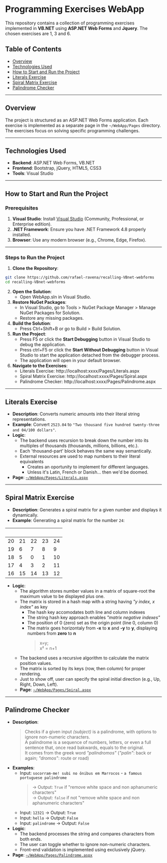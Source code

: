 # Programming Exercises WebApp
This repository contains a collection of programming exercises implemented in **VB.NET** using **ASP.NET Web Forms** and **Jquery**. The chosen exercises are 1, 3 and 6.

## Table of Contents
- [Overview](#overview)
- [Technologies Used](#technologies-used)
- [How to Start and Run the Project](#how-to-start-and-run-the-project)
- [Literals Exercise](#literals-exercise)
- [Spiral Matrix Exercise](#spiral-matrix-exercise)
- [Palindrome Checker](#palindrome-checker)

---

## Overview
The project is structured as an ASP.NET Web Forms application. Each exercise is implemented as a separate page in the `~/WebApp/Pages` directory.<br/>
The exercises focus on solving specific programming challenges.

---

## Technologies Used

- **Backend**: ASP.NET Web Forms, VB.NET
- **Frontend**: Bootstrap, jQuery, HTML5, CSS3
- **Tools**: Visual Studio

---

## How to Start and Run the Project

### Prerequisites

1. **Visual Studio**: Install [Visual Studio](https://visualstudio.microsoft.com/) (Community, Professional, or Enterprise edition).
2. **.NET Framework**: Ensure you have .NET Framework 4.8 properly installed.
3. **Browser**: Use any modern browser (e.g., Chrome, Edge, Firefox).

---

### Steps to Run the Project
1. **Clone the Repository**:
```bash
git clone https://github.com/rafael-ravena/recalling-VBnet-webforms
cd recalling-VBnet-webforms
```
2. **Open the Solution**:
    - Open WebApp.sln in Visual Studio.
3. **Restore NuGet Packages**:
    - In Visual Studio, go to Tools > NuGet Package Manager > Manage NuGet Packages for Solution.
    - Restore any missing packages.
4. **Build the Solution**:
    - Press Ctrl+Shift+B or go to Build > Build Solution.
5. **Run the Project**:
    - Press F5 or click the **Start Debugging** button in Visual Studio to debug the application.
    - Press ctrl+F5 or click the **Start Without Debugging** button in Visual Studio to start the application detached from the debugger process.
    - The application will open in your default browser.
6. **Navigate to the Exercises**:
    - Literals Exercise: http://localhost:xxxx/Pages/Literals.aspx
    - Spiral Matrix Exercise: http://localhost:xxxx/Pages/Spiral.aspx
    - Palindrome Checker: http://localhost:xxxx/Pages/Palindrome.aspx

---


## Literals Exercise

- **Description**: Converts numeric amounts into their literal string representations.
- **Example**: Convert `2523.04` to `"Two thousand five hundred twenty-three and 04/100 dollars"`.
- **Logic**:
  - The backend uses recursion to break down the number into its multiples of thousands (thousands, millions, billions, etc.).
  - Each 'thousand-part' block behaves the same way semantically.
  - External resources are used to map numbers to their literal equivalents
    - Creates an oportunity to implement for different languages. 
    - Unless it's Latin, French or Danish... then we'd be doomed.
- **Page**: [`~/WebApp/Pages/Literals.aspx`](./WebApp/Pages/Literals.aspx)

---

## Spiral Matrix Exercise

- **Description**: Generates a spiral matrix for a given number and displays it dynamically.
- **Example**: Generating a spiral matrix for the number `24`: 

| &nbsp; | &nbsp; | &nbsp; | &nbsp; | &nbsp; |
|----|----|----|----|----|
| 20 | 21 | 22 | 23 | 24 |
| 19 | 6  | 7  | 8  | 9  |
| 18 | 5  | 0  | 1  | 10 |
| 17 | 4  | 3  | 2  | 11 |
| 16 | 15 | 14 | 13 | 12 |

- **Logic**:
    - The algorithm stores number values in a matrix of square-root the maximum value to be displayed plus one.
    - The matrix is stored in a hash map with a string having *"y index, x index"* as key
        - The hash key accomodates both line and column indexes
        - The string hash key approach enables *"matrix negative indexes"*
        - The position of 0 (zero) set as the origin point (line 0, column 0)
        - The matrix goes horizontaly from **-x** to **x** and **-y** to **y**, displaying numbers from **zero** to **n**
            > x=y; <br/>
            > x² = n+1
    - The backend uses a recursive algorithm to calculate the matrix position values.
    - The matrix is sorted by its keys (row, then column) for proper rendering.
    - Just to show off, user can specify the spiral initial direction (e.g., Up, Right, Down, Left).
    - **Page**: [`~/WebApp/Pages/Spiral.aspx`](./WebApp/Pages/Spiral.aspx)

---

## Palindrome Checker

- **Description**: 
    > Checks if a given input *(subject)* is a palindrome, with options to ignore non-numeric characters. <br/>
    > A palindrome is a sequence of numbers, letters, or even a full sentence that, once read bakwards, equals to the original.<br/>
    > It comes from the greek word *"palindromos"* (*"palin"*: back or again; *"dromos"*: route or road)
- **Examples**:
    - Input: `socorram-me! subi no ônibus em Marrocos` - `a famous portuguese palindrome`
        > → Output: `True` if "remove white space and non aphanumeric characters"<br/>
        > → Output: `false` if not "remove white space and non aphanumeric characters"
    - Input: `12321` → Output: `True`
    - Input: `hello` → Output: `False`
    - Input: `palindrome` → Output: `False`
- **Logic**:
    - The backend processes the string and compares characters from both ends.
    - The user can toggle whether to ignore non-numeric characters.
    - Front-end validation is implemented using exclusively jQuery.
- **Page**: [`~/WebApp/Pages/Palindrome.aspx`](./WebApp/Pages/Palindrome.aspx)


